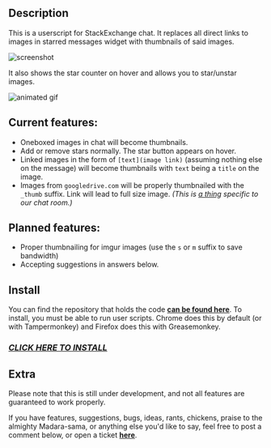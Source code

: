 ## Description

This is a userscript for StackExchange chat. It replaces all direct links to images in starred messages widget with thumbnails of said images.

![screenshot](http://i.stack.imgur.com/GA1oC.png)

It also shows the star counter on hover and allows you to star/unstar images.

![animated gif](http://i.stack.imgur.com/A0I18.gif)


## Current features:

 - Oneboxed images in chat will become thumbnails.
 - Add or remove stars normally. The star button appears on hover.
 - Linked images in the form of `[text](image link)` (assuming nothing else on the message) will become thumbnails with `text` being a `title` on the image.
 - Images from `googledrive.com` will be properly thumbnailed with the `_thumb` suffix. Link will lead to full size image. *(This is [a thing](https://meta.anime.stackexchange.com/questions/1161/chat-has-pictures-and-they-are-big) specific to our chat room.)*


## Planned features:

 - Proper thumbnailing for imgur images (use the `s` or `m` suffix to save bandwidth)
 - Accepting suggestions in answers below.

## Install

You can find the repository that holds the code **[can be found here][3]**. To install, you must be able to run user scripts. Chrome does this by default (or with Tampermonkey) and Firefox does this with Greasemonkey.

### *[CLICK HERE TO INSTALL][4]*


## Extra
Please note that this is still under development, and not all features are guaranteed to work properly.

If you have features, suggestions, bugs, ideas, rants, chickens, praise to the almighty Madara-sama, or anything else you'd like to say, feel free to post a comment below, or open a ticket **[here][5]**.


  [1]: http://i.stack.imgur.com/p1SB7.png
  [2]: http://i.stack.imgur.com/A0I18.gif
  [3]: https://github.com/MadaraUchiha/star-thumn
  [4]: https://github.com/MadaraUchiha/star-thumn/raw/master/expando.user.js
  [5]: https://github.com/MadaraUchiha/star-thumn/issues
